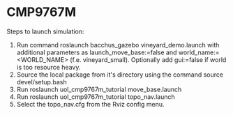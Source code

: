 # CMP9767M
Steps to launch simulation:
1) Run command roslaunch bacchus_gazebo vineyard_demo.launch with additional parameters as launch_move_base:=false and world_name:=<WORLD_NAME> (f.e. vineyard_small). Optionally add gui:=false if world is too resource heavy.
2) Source the local package from it's directory using the command source devel/setup.bash
3) Run roslaunch uol_cmp9767m_tutorial move_base.launch
4) Run roslaunch uol_cmp9767m_tutorial topo_nav.launch
5) Select the topo_nav.cfg from the Rviz config menu.
